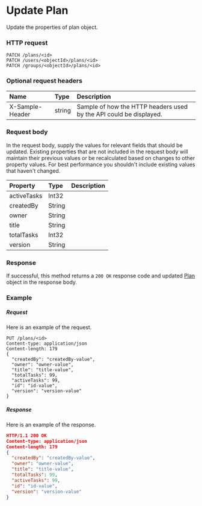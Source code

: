 # Update Plan

Update the properties of plan object.
### HTTP request
```http
PATCH /plans/<id>
PATCH /users/<objectId>/plans/<id>
PATCH /groups/<objectId>/plans/<id>
```
### Optional request headers
| Name       | Type | Description|
|:-----------|:------|:----------|
| X-Sample-Header  | string  | Sample of how the HTTP headers used by the API could be displayed.|

### Request body
In the request body, supply the values for relevant fields that should be updated. Existing properties that are not included in the request body will maintain their previous values or be recalculated based on changes to other property values. For best performance you shouldn't include existing values that haven't changed.

| Property	   | Type	|Description|
|:---------------|:--------|:----------|
|activeTasks|Int32||
|createdBy|String||
|owner|String||
|title|String||
|totalTasks|Int32||
|version|String||

### Response
If successful, this method returns a `200 OK` response code and updated [Plan](../resources/plan.md) object in the response body.
### Example
##### Request
Here is an example of the request.
```http
PUT /plans/<id>
Content-type: application/json
Content-length: 179
{
  "createdBy": "createdBy-value",
  "owner": "owner-value",
  "title": "title-value",
  "totalTasks": 99,
  "activeTasks": 99,
  "id": "id-value",
  "version": "version-value"
}
```
##### Response
Here is an example of the response.
```json
HTTP/1.1 200 OK
Content-type: application/json
Content-length: 179
{
  "createdBy": "createdBy-value",
  "owner": "owner-value",
  "title": "title-value",
  "totalTasks": 99,
  "activeTasks": 99,
  "id": "id-value",
  "version": "version-value"
}
```

<!-- uuid: d65bef23-0bbe-401f-994b-af10fa938757
2015-10-09 17:20:42 UTC -->